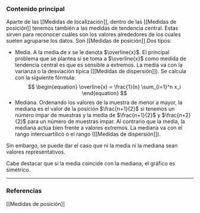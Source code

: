 ### Contenido principal

Aparte de las [[Medidas de localización]], dentro de las [[Medidas de posición]] tenemos también a las medidas de tendencia central. Estas sirven para reconocer cuáles son los valores alrededores de los cuales suelen agruparse los datos. Son [[Medidas de posición]].Dos tipos:
- Media. A la media de $x$ se le denota $\overline{x}$. El principal problema que se plantea si se toma a $\overline{x}$ como medida de tendencia central es que es sensible a extremos. La media va con la varianza o la desviación típica ([[Medidas de dispersión]]). Se calcula con la siguiente fórmula:
$$
\begin{equation}
	\overline{x} = \frac{1}{n} \sum_{i=1}^n x_i
\end{equation}
$$
- Mediana. Ordenando los valores de la muestra de menor a mayor, la mediana es el valor de la posición $\frac{n+1}{2}$ si tenemos un número impar de muestras y la media de $\frac{n+1}{2}$ y $\frac{n+2}{2}$ para un número de muestras impar. Al contrario que la media, la mediana actúa bien frente a valores extremos. La mediana va con el rango intercuartílico o el rango ([[Medidas de dispersión]]).

Sin embargo, se puede dar el caso que ni la media ni la mediana sean valores representativos.

Cabe destacar que si la media coincide con la mediana, el gráfico es simétrico.

--- 
### Referencias
[[Medidas de posición]]